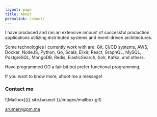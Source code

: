 ```yaml
---
layout: page
title: About
permalink: /about/
---
```


I have produced and ran an extensive amount of successful production applications utilizing distributed systems and event-driven architectures. 

Some technologies I currently work with are: Git, CI/CD systems, AWS, Docker, NodeJS, Python, Go, Scala, Elixir, React, GraphQL, MySQL, PostgreSQL, MongoDB, Redis, ElasticSearch, Solr, Kafka, and others.

Have programmed OO a fair bit but prefer functional programming.

If you want to know more, shoot me a message!

### Contact me

![Mailbox]({{ site.baseurl }}/images/mailbox.gif)

[arumery@pm.me](mailto:aaronrumery@gmail.com)
